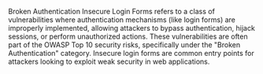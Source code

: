 Broken Authentication Insecure Login Forms refers to a class of vulnerabilities where authentication mechanisms (like login forms) are improperly implemented, allowing attackers
to bypass authentication, hijack sessions, or perform unauthorized actions.
These vulnerabilities are often part of the OWASP Top 10 security risks, specifically under the "Broken Authentication" category.
Insecure login forms are common entry points for attackers looking to exploit weak security in web applications. 

